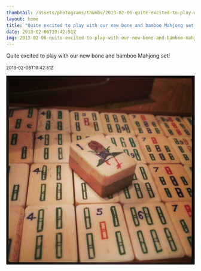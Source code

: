 ```yaml
---
thumbnail: /assets/photograms/thumbs/2013-02-06-quite-excited-to-play-with-our-new-bone-and-bamboo-mahjong-set-.jpg
layout: home
title: "Quite excited to play with our new bone and bamboo Mahjong set!"
date: 2013-02-06T19:42:51Z
img: 2013-02-06-quite-excited-to-play-with-our-new-bone-and-bamboo-mahjong-set-.jpg
---
```


Quite excited to play with our new bone and bamboo Mahjong set!

<small>2013-02-06T19:42:51Z</small>

![Quite excited to play with our new bone and bamboo Mahjong set!](/assets/photograms/original/2013-02-06-quite-excited-to-play-with-our-new-bone-and-bamboo-mahjong-set-.jpg)
